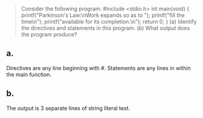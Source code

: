 >Consider the following program:
#include <stdio.h>
int main(void) 
{
printf("Parkinson's Law:\nWork expands so as to ");
printf("fill the time\n");
printf("available for its completion.\n");
return 0;
}
(a) Identify the directives and statements in this program.
(b) What output does the program produce?

## a.
Directives are any line beginning with #.
Statements are any lines in within the main function. 
## b. 
The output is 3 separate lines of string literal text.  

